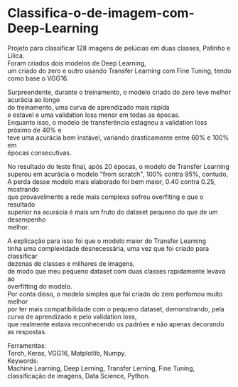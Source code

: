 # Classifica-o-de-imagem-com-Deep-Learning  
Projeto para classificar 128 imagens de pelúcias em duas classes, Patinho e Lilica.  
Foram criados dois modelos de Deep Learning,  
um criado do zero e outro usando Transfer Learning com Fine Tuning, tendo como base o VGG16.  

Surpreendente, durante o treinamento, o modelo criado do zero teve melhor acurácia ao longo  
do treinamento, uma curva de aprendizado mais rápida  
e estavel e uma validation loss menor em todas as épocas.  
Enquanto isso, o modelo de transferência estagnou a validation loss próximo de 40% e  
teve uma acurácia bem instável, variando drasticamente entre 60% e 100% em  
épocas consecutivas.  

No resultado do teste final, após 20 épocas, o modelo de Transfer Learning  
superou em acurácia o modelo "from scratch", 100% contra 95%, contudo,  
A perda desse modelo mais elaborado foi bem maior, 0.40 contra 0.25, mostrando  
que provavelmente a rede mais complexa sofreu overfiting e que o resultado  
superior na acurácia é mais um fruto do dataset pequeno do que de um desempenho  
melhor.  
 
A explicação para isso foi que o modelo maior do Transfer Learning   
tinha uma complexidade desnecessária, uma vez que foi criado para classificar  
dezenas de classes e milhares de imagens,  
de modo que meu pequeno dataset com duas classes rapidamente levava ao  
overfitting do modelo.  
Por conta disso, o modelo simples que foi criado do zero perfomou muito melhor  
por ter mais compatibilidade com o pequeno dataset, demonstrando, pela curva de aprendizado e pelo validation loss,  
que realmente estava reconhecendo os padrões e não apenas decorando as respostas.  

Ferramentas:  
Torch, Keras, VGG16, Matplotlib, Numpy.  
Keywords:  
Machine Learning, Deep Lerning, Transfer Lerning, Fine Tuning, classificação de imagens, Data Science, Python.
